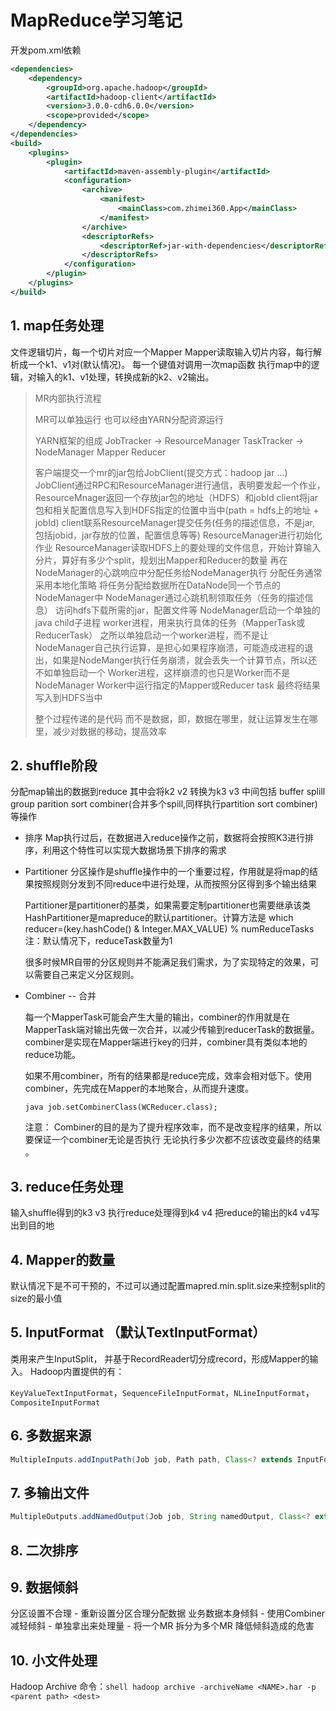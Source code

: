 # MapReduce学习笔记

开发pom.xml依赖
```xml
<dependencies>
    <dependency>
        <groupId>org.apache.hadoop</groupId>
        <artifactId>hadoop-client</artifactId>
        <version>3.0.0-cdh6.0.0</version>
        <scope>provided</scope>
    </dependency>
</dependencies>
<build>
    <plugins>
        <plugin>
            <artifactId>maven-assembly-plugin</artifactId>
            <configuration>
                <archive>
                    <manifest>
                        <mainClass>com.zhimei360.App</mainClass>
                    </manifest>
                </archive>
                <descriptorRefs>
                    <descriptorRef>jar-with-dependencies</descriptorRef>
                </descriptorRefs>
            </configuration>
        </plugin>
    </plugins>
</build>
```

## 1. map任务处理

文件逻辑切片，每一个切片对应一个Mapper
Mapper读取输入切片内容，每行解析成一个k1、v1对(默认情况)。
每一个键值对调用一次map函数
执行map中的逻辑，对输入的k1、v1处理，转换成新的k2、v2输出。

> MR内部执行流程
>
> MR可以单独运行 也可以经由YARN分配资源运行 
>
> YARN框架的组成
> 	JobTracker -> ResourceManager
> 	TaskTracker -> NodeManager
> 	Mapper Reducer
>
> 客户端提交一个mr的jar包给JobClient(提交方式：hadoop jar ...)
> JobClient通过RPC和ResourceManager进行通信，表明要发起一个作业，ResourceMnager返回一个存放jar包的地址（HDFS）和jobId
> client将jar包和相关配置信息写入到HDFS指定的位置中当中(path = hdfs上的地址 + jobId)
> client联系ResourceManager提交任务(任务的描述信息，不是jar, 包括jobid，jar存放的位置，配置信息等等)
> ResourceManager进行初始化作业
> ResourceManager读取HDFS上的要处理的文件信息，开始计算输入分片，算好有多少个split，规划出Mapper和Reducer的数量
> 再在NodeManager的心跳响应中分配任务给NodeManager执行
> 分配任务通常采用本地化策略 将任务分配给数据所在DataNode同一个节点的NodeManager中
> NodeManager通过心跳机制领取任务（任务的描述信息）
> 访问hdfs下载所需的jar，配置文件等
> NodeManager启动一个单独的java child子进程 worker进程，用来执行具体的任务（MapperTask或ReducerTask） 
> 之所以单独启动一个worker进程，而不是让NodeManager自己执行运算，是担心如果程序崩溃，可能造成进程的退出，如果是NodeManger执行任务崩溃，就会丢失一个计算节点，所以还不如单独启动一个 Worker进程，这样崩溃的也只是Worker而不是NodeManager
> Worker中运行指定的Mapper或Reducer  task 最终将结果写入到HDFS当中
>
> 整个过程传递的是代码 而不是数据，即，数据在哪里，就让运算发生在哪里，减少对数据的移动，提高效率	
>
> 



## 2. shuffle阶段

分配map输出的数据到reduce 其中会将k2 v2 转换为k3 v3
中间包括 buffer splill group parition sort combiner(合并多个spill,同样执行partition sort combiner)等操作

- 排序 
  Map执行过后，在数据进入reduce操作之前，数据将会按照K3进行排序，利用这个特性可以实现大数据场景下排序的需求

- Partitioner 
  分区操作是shuffle操作中的一个重要过程，作用就是将map的结果按照规则分发到不同reduce中进行处理，从而按照分区得到多个输出结果

  Partitioner是partitioner的基类，如果需要定制partitioner也需要继承该类
  HashPartitioner是mapreduce的默认partitioner。计算方法是
    which reducer=(key.hashCode() & Integer.MAX_VALUE) % numReduceTasks
  注：默认情况下，reduceTask数量为1

  很多时候MR自带的分区规则并不能满足我们需求，为了实现特定的效果，可以需要自己来定义分区规则。

- Combiner -- 	合并

  每一个MapperTask可能会产生大量的输出，combiner的作用就是在MapperTask端对输出先做一次合并，以减少传输到reducerTask的数据量。
   combiner是实现在Mapper端进行key的归并，combiner具有类似本地的reduce功能。

  如果不用combiner，所有的结果都是reduce完成，效率会相对低下。使用combiner，先完成在Mapper的本地聚合，从而提升速度。

  ```java job.setCombinerClass(WCReducer.class);```

  注意：
  	Combiner的目的是为了提升程序效率，而不是改变程序的结果，所以要保证一个combiner无论是否执行 无论执行多少次都不应该改变最终的结果 。

  

## 3. reduce任务处理

输入shuffle得到的k3 v3 执行reduce处理得到k4 v4
把reduce的输出的k4 v4写出到目的地



## 4. Mapper的数量

  默认情况下是不可干预的，不过可以通过配置mapred.min.split.size来控制split的size的最小值

## 5. InputFormat （默认TextInputFormat）

  类用来产生InputSplit， 并基于RecordReader切分成record，形成Mapper的输入。
  Hadoop内置提供的有：

`KeyValueTextInputFormat`，`SequenceFileInputFormat`，`NLineInputFormat`，`CompositeInputFormat`

## 6. 多数据来源

```java
MultipleInputs.addInputPath(Job job, Path path, Class<? extends InputFormat> inputFormatClass, Class<? extends Mapper> mapperClass)
```

## 7. 多输出文件

```java
MultipleOutputs.addNamedOutput(Job job, String namedOutput, Class<? extends OutputFormat> outputFormatClass, Class<?> keyClass, Class<?> valueClass)
```

## 8. 二次排序

## 9. 数据倾斜

  分区设置不合理 - 重新设置分区合理分配数据
  业务数据本身倾斜 - 使用Combiner减轻倾斜
    - 单独拿出来处理量
    - 将一个MR 拆分为多个MR 降低倾斜造成的危害

## 10. 小文件处理

  Hadoop Archive
  命令：```shell hadoop archive -archiveName <NAME>.har -p <parent path> <dest>```
